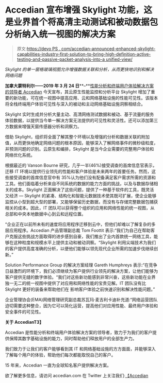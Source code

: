 # Accedian 宣布增强 Skylight 功能，这是业界首个将高清主动测试和被动数据包分析纳入统一视图的解决方案

> 原文:[https://devo PS . com/accedian-announced-enhanced-skylight-capabilities-industry-first-solution-to-bring-high-definition-active-testing-and-passive-packet-analysis-into-a unified-view/](https://devops.com/accedian-announces-enhanced-skylight-capabilities-industrys-first-solution-to-bring-high-definition-active-testing-and-passive-packet-analysis-into-a-unified-view/)

*Skylight 的单一窗格玻璃视图允许增强数据关联和分析，从而更快地识别和解决网络问题*

**加拿大蒙特利尔——2019 年 3 月 24 日****–**[性能分析和终端用户体验解决方案的领导者 Accedian](https://mailtrack.io/trace/link/df999822ff63c68eabcdbd4cc6cd4bc269beedc7?url=http%3A%2F%2Fpublish.ne.cision.com%2Fl%2Fophqzaefe%2Fwww.accedian.com&userId=4038883&signature=fa013d732ffffd1c) 今天宣布，其云原生性能监控和分析平台 Skylight 增加了重要的新功能，可在统一视图中提高应用、云和网络基础设施的性能可见性。该版本将全栈终端用户体验可见性与深入的被动和主动网络基础设施洞察相结合。

Skylight 实时生成并分析大量主动、高清网络测试数据和被动、基于流量的服务体验数据，以提供当今单一解决方案无法提供的可见性和灵活性。还可以添加第三方数据来增强天窗传感器分析和洞察力。

借助 Skylight，组织将全面了解其整个环境以及增强的分析和数据关联的附加值，从而更快地确定网络问题的根本原因，能够深入了解网络事件的微秒级粒度，并预测问题的识别。云原生和编排，Skylight 是当今企业需要的完整用户体验和网络优化系统。

根据最近的 Vanson Bourne 研究，几乎一半(46%)接受调查的首席信息官表示，迁移 IT 环境以提供行业领先的性能和客户体验是未来两年的首要任务。然而，这些接受调查的首席信息官中有 35%认为他们没有配备满足客户需求所需的资源和工具。他们面临着分析来自不同系统的数据的能力方面的挑战，以及与数据存储相关的成本。Skylight 正面解决了这些问题，提供了一种基于软件的工具，既灵活又经济 — Skylight 的紧凑、结构化和智能元数据技术使其既可扩展，使企业能够监控从小型到超大型的部署，又能够保留历史数据，而没有与存储完整数据包捕获相关的成本。因此，IT 团队可以获得整个组织的应用和网络性能的统一视图，从总部和中央本地数据中心到云和远程位置。

“企业正在以前所未有的速度将应用程序迁移到云中，但他们却难以了解复杂的多层应用程序。Accedian 产品管理副总裁 Tom Foottit 表示:“我们为自己在帮助客户克服这些挑战方面取得的进步感到自豪，我们推出了业内首款统一网络工具，能够在这种粒度和规模水平上提供主动和被动洞察。“Skylight 利用尖端技术为我们的客户提供高度准确的分析，以便他们能够以领先现代企业所需的加速步伐继续创新。”

Solution Performance Group 的解决方案经理 Gareth Humphreys 表示:“在竞争日益激烈的环境下，我们必须继续为客户提供行业领先的解决方案，让他们能够为客户提供无缝的数字体验。“我们对这些新功能感到非常兴奋，这些新功能在业界独一无二的统一视图中提供了对应用和网络性能的宝贵见解。IT 团队没有比 Skylight 更好的装备来帮助他们在 影响客户体验之前快速识别和解决性能问题。”

企业管理协会(EMA)网络管理研究副总裁苏瓦玛·麦吉利卡迪补充道:“网络运营团队迫切需要这种整合，因为它可以简化运营，提高他们对应用性能、最终用户体验和安全事件的可见性。

**关于 AccedianT3】**

Accedian 是性能分析和终端用户体验解决方案的领导者，致力于为我们的客户提供保障其数字基础设施的能力，同时帮助他们释放用户的全部生产力。

我们致力于让我们的客户能够看到其 IT 和网络基础设施的方方面面，并能够深入了解每个用户的体验，帮助他们每次都能取悦自己的客户。

15 年来，Accedian 一直为全球知名客户提供解决方案。

欲了解更多信息，请访问 accedian.com[](https://mailtrack.io/trace/link/10e8e8752d59213ef878594cbe6f870c1604a7ee?url=https%3A%2F%2Fpublish.ne.cision.com%2Fl%2Fophqzaefe%2Faccedian.com&userId=4038883&signature=a9c6d96e8a6e3bf9) 在 Twitter 上关注我们:[【Accedian](https://mailtrack.io/trace/link/cce20a5fbc8ff509a80bf5c5e12c3c455c7c6b60?url=https%3A%2F%2Fpublish.ne.cision.com%2Fl%2Fophqzaefe%2Ftwitter.com%2FAccedian&userId=4038883&signature=c4986ad1e844ed2e)